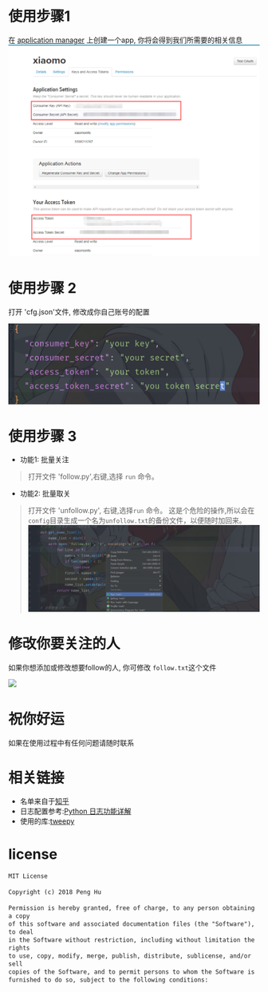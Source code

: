 # 使用步骤1
在 [application manager](https://apps.twitter.com/app/new) 上创建一个app, 你将会得到我们所需要的相关信息
![](screen/key.png)

# 使用步骤 2
打开 'cfg.json'文件, 修改成你自己账号的配置

![](screen/config.png)

# 使用步骤 3
- 功能1: 批量关注
> 打开文件 'follow.py',右键,选择 `run` 命令。
- 功能2: 批量取关
> 打开文件 'unfollow.py', 右键,选择`run` 命令。 这是个危险的操作,所以会在`config`目录生成一个名为`unfollow.txt`的备份文件，以便随时加回来。
![](screen/run.png)

# 修改你要关注的人
如果你想添加或修改想要follow的人, 你可修改 `follow.txt`这个文件

![](screen/followers.png)

# 祝你好运
如果在使用过程中有任何问题请随时联系

# 相关链接
- 名单来自于[知乎](https://www.zhihu.com/question/26499017)
- 日志配置参考:[Python 日志功能详解](https://blog.igevin.info/posts/python-log/)
- 使用的库:[tweepy](http://docs.tweepy.org/en/latest/getting_started.html)

# license
```
MIT License

Copyright (c) 2018 Peng Hu

Permission is hereby granted, free of charge, to any person obtaining a copy
of this software and associated documentation files (the "Software"), to deal
in the Software without restriction, including without limitation the rights
to use, copy, modify, merge, publish, distribute, sublicense, and/or sell
copies of the Software, and to permit persons to whom the Software is
furnished to do so, subject to the following conditions:
```
